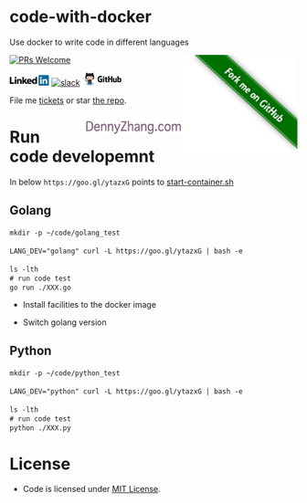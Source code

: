 # code-with-docker
Use docker to write code in different languages

<a href="https://github.com/DennyZhang?tab=followers"><img align="right" width="200" height="183" src="https://raw.githubusercontent.com/USDevOps/mywechat-slack-group/master/images/fork_github.png" /></a>

[![PRs Welcome](https://img.shields.io/badge/PRs-welcome-brightgreen.svg)](http://makeapullrequest.com)

[![LinkedIn](https://raw.githubusercontent.com/USDevOps/mywechat-slack-group/master/images/linkedin_icon.png)](https://www.linkedin.com/in/dennyzhang001) <a href="https://www.dennyzhang.com/slack" target="_blank" rel="nofollow"><img src="http://slack.dennyzhang.com/badge.svg" alt="slack"/></a> [![Github](https://raw.githubusercontent.com/USDevOps/mywechat-slack-group/master/images/github.png)](https://github.com/DennyZhang)

File me [tickets](https://github.com/DennyZhang/code-with-docker/issues) or star [the repo](https://github.com/DennyZhang/code-with-docker).

<a href="https://www.dennyzhang.com"><img align="right" width="185" height="37" src="https://raw.githubusercontent.com/USDevOps/mywechat-slack-group/master/images/dns_small.png"></a>

# Run code developemnt
In below `https://goo.gl/ytazxG` points to [start-container.sh](start-container.sh)

## Golang

```
mkdir -p ~/code/golang_test

LANG_DEV="golang" curl -L https://goo.gl/ytazxG | bash -e

ls -lth
# run code test
go run ./XXX.go
```

- Install facilities to the docker image

- Switch golang version

## Python
```
mkdir -p ~/code/python_test

LANG_DEV="python" curl -L https://goo.gl/ytazxG | bash -e

ls -lth
# run code test
python ./XXX.py
```

# License
- Code is licensed under [MIT License](https://www.dennyzhang.com/wp-content/mit_license.txt).
